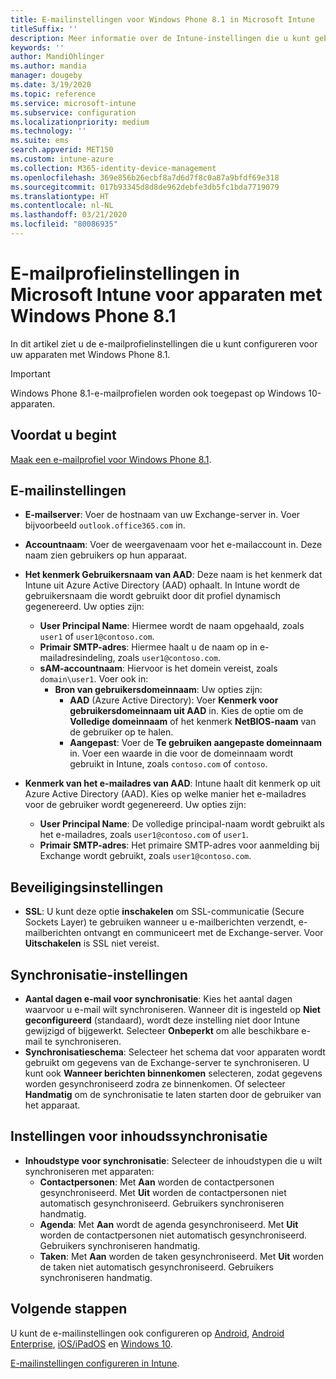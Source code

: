 ```yaml
---
title: E-mailinstellingen voor Windows Phone 8.1 in Microsoft Intune
titleSuffix: ''
description: Meer informatie over de Intune-instellingen die u kunt gebruiken om e-mailverbindingen op apparaten met Windows Phone 8.1 te configureren.
keywords: ''
author: MandiOhlinger
ms.author: mandia
manager: dougeby
ms.date: 3/19/2020
ms.topic: reference
ms.service: microsoft-intune
ms.subservice: configuration
ms.localizationpriority: medium
ms.technology: ''
ms.suite: ems
search.appverid: MET150
ms.custom: intune-azure
ms.collection: M365-identity-device-management
ms.openlocfilehash: 369e856b26ecbf8a7d6d7f8c0a87a9bfdf69e318
ms.sourcegitcommit: 017b93345d8d8de962debfe3db5fc1bda7719079
ms.translationtype: HT
ms.contentlocale: nl-NL
ms.lasthandoff: 03/21/2020
ms.locfileid: "80086935"
---
```

# <a name="email-profile-settings-in-microsoft-intune-for-devices-running-windows-phone-81"></a>E-mailprofielinstellingen in Microsoft Intune voor apparaten met Windows Phone 8.1

In dit artikel ziet u de e-mailprofielinstellingen die u kunt configureren voor uw apparaten met Windows Phone 8.1.

>[!IMPORTANT]
>Windows Phone 8.1-e-mailprofielen worden ook toegepast op Windows 10-apparaten.

## <a name="before-you-begin"></a>Voordat u begint

[Maak een e-mailprofiel voor Windows Phone 8.1](email-settings-configure.md).

## <a name="email-settings"></a>E-mailinstellingen

- **E-mailserver**: Voer de hostnaam van uw Exchange-server in. Voer bijvoorbeeld `outlook.office365.com` in.
- **Accountnaam**: Voer de weergavenaam voor het e-mailaccount in. Deze naam zien gebruikers op hun apparaat.
- **Het kenmerk Gebruikersnaam van AAD**: Deze naam is het kenmerk dat Intune uit Azure Active Directory (AAD) ophaalt. In Intune wordt de gebruikersnaam die wordt gebruikt door dit profiel dynamisch gegenereerd. Uw opties zijn:
  - **User Principal Name**: Hiermee wordt de naam opgehaald, zoals `user1` of `user1@contoso.com`.
  - **Primair SMTP-adres**: Hiermee haalt u de naam op in e-mailadresindeling, zoals `user1@contoso.com`.
  - **sAM-accountnaam**: Hiervoor is het domein vereist, zoals `domain\user1`. Voer ook in:
    - **Bron van gebruikersdomeinnaam**: Uw opties zijn:
      - **AAD** (Azure Active Directory): Voer **Kenmerk voor gebruikersdomeinnaam uit AAD** in. Kies de optie om de **Volledige domeinnaam** of het kenmerk **NetBIOS-naam** van de gebruiker op te halen.
      - **Aangepast**: Voer de **Te gebruiken aangepaste domeinnaam** in. Voer een waarde in die voor de domeinnaam wordt gebruikt in Intune, zoals `contoso.com` of `contoso`.

- **Kenmerk van het e-mailadres van AAD**: Intune haalt dit kenmerk op uit Azure Active Directory (AAD). Kies op welke manier het e-mailadres voor de gebruiker wordt gegenereerd. Uw opties zijn:
  - **User Principal Name**: De volledige principal-naam wordt gebruikt als het e-mailadres, zoals `user1@contoso.com` of `user1`.
  - **Primair SMTP-adres**: Het primaire SMTP-adres voor aanmelding bij Exchange wordt gebruikt, zoals `user1@contoso.com`.

## <a name="security-settings"></a>Beveiligingsinstellingen

- **SSL**: U kunt deze optie **inschakelen** om SSL-communicatie (Secure Sockets Layer) te gebruiken wanneer u e-mailberichten verzendt, e-mailberichten ontvangt en communiceert met de Exchange-server. Voor **Uitschakelen** is SSL niet vereist.

## <a name="synchronization-settings"></a>Synchronisatie-instellingen

- **Aantal dagen e-mail voor synchronisatie**: Kies het aantal dagen waarvoor u e-mail wilt synchroniseren. Wanneer dit is ingesteld op **Niet geconfigureerd** (standaard), wordt deze instelling niet door Intune gewijzigd of bijgewerkt. Selecteer **Onbeperkt** om alle beschikbare e-mail te synchroniseren.
- **Synchronisatieschema**: Selecteer het schema dat voor apparaten wordt gebruikt om gegevens van de Exchange-server te synchroniseren. U kunt ook **Wanneer berichten binnenkomen** selecteren, zodat gegevens worden gesynchroniseerd zodra ze binnenkomen. Of selecteer **Handmatig** om de synchronisatie te laten starten door de gebruiker van het apparaat.

## <a name="content-sync-settings"></a>Instellingen voor inhoudssynchronisatie

- **Inhoudstype voor synchronisatie**: Selecteer de inhoudstypen die u wilt synchroniseren met apparaten:
  - **Contactpersonen**: Met **Aan** worden de contactpersonen gesynchroniseerd. Met **Uit** worden de contactpersonen niet automatisch gesynchroniseerd. Gebruikers synchroniseren handmatig.
  - **Agenda**: Met **Aan** wordt de agenda gesynchroniseerd. Met **Uit** worden de contactpersonen niet automatisch gesynchroniseerd. Gebruikers synchroniseren handmatig.
  - **Taken**: Met **Aan** worden de taken gesynchroniseerd. Met **Uit** worden de taken niet automatisch gesynchroniseerd. Gebruikers synchroniseren handmatig.

## <a name="next-steps"></a>Volgende stappen

U kunt de e-mailinstellingen ook configureren op [Android](email-settings-android.md), [Android Enterprise](email-settings-android-enterprise.md), [iOS/iPadOS](email-settings-ios.md) en [Windows 10](email-settings-windows-10.md).

[E-mailinstellingen configureren in Intune](email-settings-configure.md).
